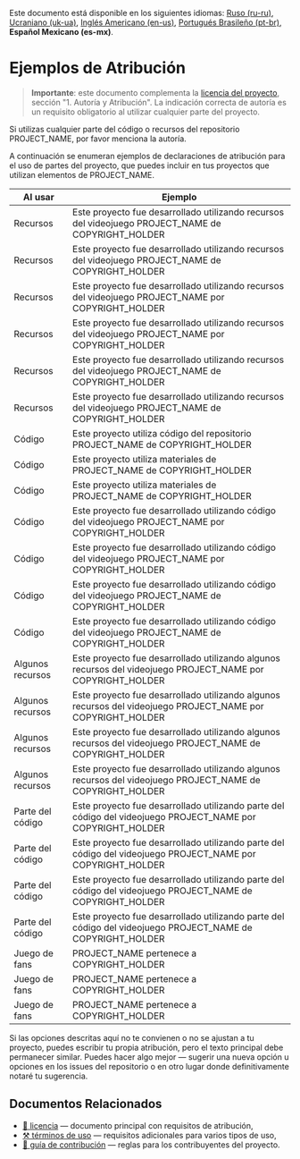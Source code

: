 Este documento está disponible en los siguientes idiomas: [Ruso (ru-ru)](/other-langs/ATTRIBUTION_ru-ru.md), [Ucraniano (uk-ua)](/other-langs/ATTRIBUTION_uk-ua.md), [Inglés Americano (en-us)](/ATTRIBUTION.md), [Portugués Brasileño (pt-br)](/other-langs/ATTRIBUTION_pt-br.md), **Español Mexicano (es-mx)**.

# Ejemplos de Atribución

> **Importante**: este documento complementa la [licencia del proyecto](/other-langs/LICENSE_es-mx.md), sección "1. Autoría y Atribución". La indicación correcta de autoría es un requisito obligatorio al utilizar cualquier parte del proyecto.

Si utilizas cualquier parte del código o recursos del repositorio PROJECT_NAME, por favor menciona la autoría.

A continuación se enumeran ejemplos de declaraciones de atribución para el uso de partes del proyecto, que puedes incluir en tus proyectos que utilizan elementos de PROJECT_NAME.

| Al usar | Ejemplo |
| --- | --- |
| Recursos | Este proyecto fue desarrollado utilizando recursos del videojuego PROJECT_NAME de COPYRIGHT_HOLDER |
| Recursos | Este proyecto fue desarrollado utilizando recursos del videojuego PROJECT_NAME de COPYRIGHT_HOLDER |
| Recursos | Este proyecto fue desarrollado utilizando recursos del videojuego PROJECT_NAME por COPYRIGHT_HOLDER |
| Recursos | Este proyecto fue desarrollado utilizando recursos del videojuego PROJECT_NAME por COPYRIGHT_HOLDER |
| Recursos | Este proyecto fue desarrollado utilizando recursos del videojuego PROJECT_NAME de COPYRIGHT_HOLDER |
| Recursos | Este proyecto fue desarrollado utilizando recursos del videojuego PROJECT_NAME de COPYRIGHT_HOLDER |
| Código | Este proyecto utiliza código del repositorio PROJECT_NAME de COPYRIGHT_HOLDER |
| Código | Este proyecto utiliza materiales de PROJECT_NAME de COPYRIGHT_HOLDER |
| Código | Este proyecto utiliza materiales de PROJECT_NAME de COPYRIGHT_HOLDER |
| Código | Este proyecto fue desarrollado utilizando código del videojuego PROJECT_NAME por COPYRIGHT_HOLDER |
| Código | Este proyecto fue desarrollado utilizando código del videojuego PROJECT_NAME por COPYRIGHT_HOLDER |
| Código | Este proyecto fue desarrollado utilizando código del videojuego PROJECT_NAME de COPYRIGHT_HOLDER |
| Código | Este proyecto fue desarrollado utilizando código del videojuego PROJECT_NAME de COPYRIGHT_HOLDER |
| Algunos recursos | Este proyecto fue desarrollado utilizando algunos recursos del videojuego PROJECT_NAME por COPYRIGHT_HOLDER |
| Algunos recursos | Este proyecto fue desarrollado utilizando algunos recursos del videojuego PROJECT_NAME por COPYRIGHT_HOLDER |
| Algunos recursos | Este proyecto fue desarrollado utilizando algunos recursos del videojuego PROJECT_NAME de COPYRIGHT_HOLDER |
| Algunos recursos | Este proyecto fue desarrollado utilizando algunos recursos del videojuego PROJECT_NAME de COPYRIGHT_HOLDER |
| Parte del código | Este proyecto fue desarrollado utilizando parte del código del videojuego PROJECT_NAME por COPYRIGHT_HOLDER |
| Parte del código | Este proyecto fue desarrollado utilizando parte del código del videojuego PROJECT_NAME por COPYRIGHT_HOLDER |
| Parte del código | Este proyecto fue desarrollado utilizando parte del código del videojuego PROJECT_NAME de COPYRIGHT_HOLDER |
| Parte del código | Este proyecto fue desarrollado utilizando parte del código del videojuego PROJECT_NAME de COPYRIGHT_HOLDER |
| Juego de fans | PROJECT_NAME pertenece a COPYRIGHT_HOLDER |
| Juego de fans | PROJECT_NAME pertenece a COPYRIGHT_HOLDER |
| Juego de fans | PROJECT_NAME pertenece a COPYRIGHT_HOLDER |

Si las opciones descritas aquí no te convienen o no se ajustan a tu proyecto, puedes escribir tu propia atribución, pero el texto principal debe permanecer similar. Puedes hacer algo mejor — sugerir una nueva opción u opciones en los issues del repositorio o en otro lugar donde definitivamente notaré tu sugerencia.

## Documentos Relacionados

* [📜 licencia](/LICENSE_es-mx.md) — documento principal con requisitos de atribución,
* [⚒️ términos de uso](/TERMS_OF_USE_es-mx.md) — requisitos adicionales para varios tipos de uso,
* [🤝 guía de contribución](/CONTRIBUTING_es-mx.md) — reglas para los contribuyentes del proyecto.
